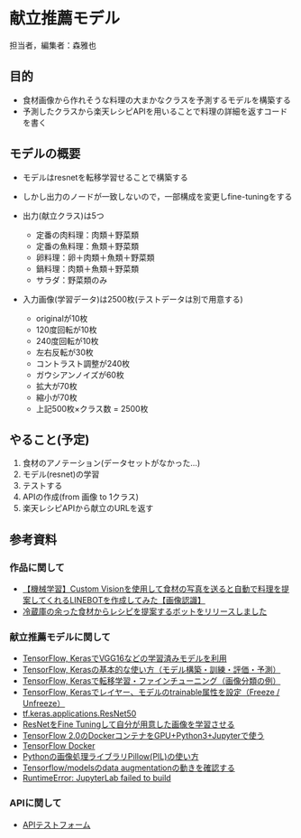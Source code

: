 # 献立推薦モデル
担当者，編集者：森雅也

## 目的
- 食材画像から作れそうな料理の大まかなクラスを予測するモデルを構築する
- 予測したクラスから楽天レシピAPIを用いることで料理の詳細を返すコードを書く

## モデルの概要
- モデルはresnetを転移学習せることで構築する
- しかし出力のノードが一致しないので，一部構成を変更しfine-tuningをする
- 出力(献立クラス)は5つ
  - 定番の肉料理：肉類＋野菜類
  - 定番の魚料理：魚類＋野菜類
  - 卵料理：卵＋肉類＋魚類＋野菜類
  - 鍋料理：肉類＋魚類＋野菜類
  - サラダ：野菜類のみ

- 入力画像(学習データ)は2500枚(テストデータは別で用意する)
  - originalが10枚
  - 120度回転が10枚
  - 240度回転が10枚
  - 左右反転が30枚
  - コントラスト調整が240枚
  - ガウシアンノイズが60枚
  - 拡大が70枚
  - 縮小が70枚
  - 上記500枚×クラス数 = 2500枚

## やること(予定)
1. 食材のアノテーション(データセットがなかった…)
1. モデル(resnet)の学習
1. テストする
1. APIの作成(from 画像 to 1クラス)
1. 楽天レシピAPIから献立のURLを返す

## 参考資料
### 作品に関して
- [【機械学習】Custom Visionを使用して食材の写真を送ると自動で料理を提案してくれるLINEBOTを作成してみた【画像認識】](https://qiita.com/Naru0607/items/16c42a242ddc90009a30)
- [冷蔵庫の余った食材からレシピを提案するボットをリリースしました](https://qiita.com/msh5/items/b2350bab800eddaecad3)
### 献立推薦モデルに関して
- [TensorFlow, KerasでVGG16などの学習済みモデルを利用](https://note.nkmk.me/python-tensorflow-keras-applications-pretrained-models/)
- [TensorFlow, Kerasの基本的な使い方（モデル構築・訓練・評価・予測）](https://note.nkmk.me/python-tensorflow-keras-basics/)
- [TensorFlow, Kerasで転移学習・ファインチューニング（画像分類の例）](https://note.nkmk.me/python-tensorflow-keras-transfer-learning-fine-tuning/)
- [TensorFlow, Kerasでレイヤー、モデルのtrainable属性を設定（Freeze / Unfreeze）](https://note.nkmk.me/python-tensorflow-keras-trainable-freeze-unfreeze/)
- [tf.keras.applications.ResNet50](https://www.tensorflow.org/api_docs/python/tf/keras/applications/ResNet50?authuser=0&hl=ja)
- [ResNetをFine Tuningして自分が用意した画像を学習させる](https://pchun.work/resnet%E3%82%92fine-tuning%E3%81%97%E3%81%A6%E8%87%AA%E5%88%86%E3%81%8C%E7%94%A8%E6%84%8F%E3%81%97%E3%81%9F%E7%94%BB%E5%83%8F%E3%82%92%E5%AD%A6%E7%BF%92%E3%81%95%E3%81%9B%E3%82%8B/#i-2)
- [TensorFlow 2.0のDockerコンテナをGPU+Python3+Jupyterで使う](https://qiita.com/hrappuccino/items/fe76e2ed014c16171e47#tensorflow-docker%E3%82%B3%E3%83%B3%E3%83%86%E3%83%8A%E3%81%AE%E8%B5%B7%E5%8B%95)
- [TensorFlow Docker](https://www.tensorflow.org/install/docker?hl=ja#tensorflow_docker_requirements)
- [Pythonの画像処理ライブラリPillow(PIL)の使い方](https://note.nkmk.me/python-pillow-basic/)
- [Tensorflow/modelsのdata augmentationの動きを確認する](https://blog.imind.jp/entry/2019/07/20/132143)
- [RuntimeError: JupyterLab failed to build](https://github.com/jupyterlab/jupyterlab-github/issues/97)
### APIに関して
- [APIテストフォーム](https://webservice.rakuten.co.jp/explorer/api/Recipe/CategoryList/)